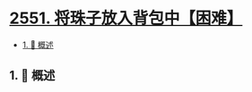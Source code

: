 # [2551. 将珠子放入背包中【困难】](https://github.com/Tdahuyou/TNotes.leetcode/tree/main/notes/2551.%20%E5%B0%86%E7%8F%A0%E5%AD%90%E6%94%BE%E5%85%A5%E8%83%8C%E5%8C%85%E4%B8%AD%E3%80%90%E5%9B%B0%E9%9A%BE%E3%80%91)

<!-- region:toc -->

- [1. 📝 概述](#1--概述)

<!-- endregion:toc -->

## 1. 📝 概述
